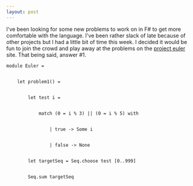 ```yaml
---
layout: post
---
```

I've been looking for some new problems to work on in F# to get more
comfortable with the language. I've been rather slack of late because of
other projects but I had a little bit of time this week. I decided it would
be fun to join the crowd and play away at the problems on the [project
euler](http://projecteuler.net/) site. That being said, answer #1.

    
    
    module Euler =


        let problem1() =


            let test i = 


                match (0 = i % 3) || (0 = i % 5) with


                    | true -> Some i


                    | false -> None


            let targetSeq = Seq.choose test [0..999]


            Seq.sum targetSeq

